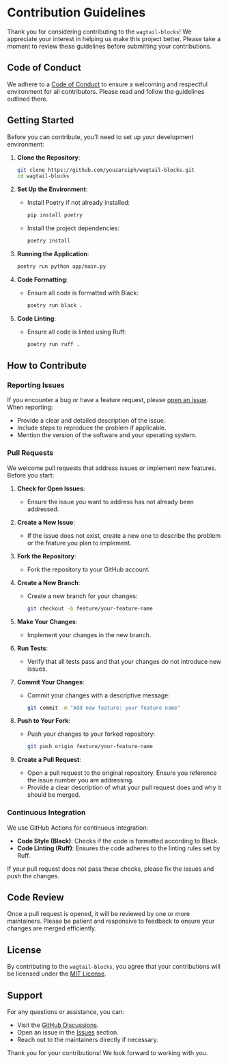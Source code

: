 # Contribution Guidelines

Thank you for considering contributing to the `wagtail-blocks`! We appreciate your interest in helping us make this project better. Please take a moment to review these guidelines before submitting your contributions.

## Code of Conduct

We adhere to a [Code of Conduct](CODE_OF_CONDUCT.md) to ensure a welcoming and respectful environment for all contributors. Please read and follow the guidelines outlined there.

## Getting Started

Before you can contribute, you’ll need to set up your development environment:

1. **Clone the Repository**:

   ```bash
   git clone https://github.com/youzarsiph/wagtail-blocks.git
   cd wagtail-blocks
   ```

2. **Set Up the Environment**:
   - Install Poetry if not already installed:

     ```bash
     pip install poetry
     ```

   - Install the project dependencies:

     ```bash
     poetry install
     ```

3. **Running the Application**:

   ```bash
   poetry run python app/main.py
   ```

4. **Code Formatting**:
   - Ensure all code is formatted with Black:

     ```bash
     poetry run black .
     ```

5. **Code Linting**:
   - Ensure all code is linted using Ruff:

     ```bash
     poetry run ruff .
     ```

## How to Contribute

### Reporting Issues

If you encounter a bug or have a feature request, please [open an issue](https://github.com/youzarsiph/wagtail-blocks/issues/new). When reporting:

- Provide a clear and detailed description of the issue.
- Include steps to reproduce the problem if applicable.
- Mention the version of the software and your operating system.

### Pull Requests

We welcome pull requests that address issues or implement new features. Before you start:

1. **Check for Open Issues**:
   - Ensure the issue you want to address has not already been addressed.

2. **Create a New Issue**:
   - If the issue does not exist, create a new one to describe the problem or the feature you plan to implement.

3. **Fork the Repository**:
   - Fork the repository to your GitHub account.

4. **Create a New Branch**:
   - Create a new branch for your changes:

     ```bash
     git checkout -b feature/your-feature-name
     ```

5. **Make Your Changes**:
   - Implement your changes in the new branch.

6. **Run Tests**:
   - Verify that all tests pass and that your changes do not introduce new issues.

7. **Commit Your Changes**:
   - Commit your changes with a descriptive message:

     ```bash
     git commit -m "Add new feature: your feature name"
     ```

8. **Push to Your Fork**:
   - Push your changes to your forked repository:

     ```bash
     git push origin feature/your-feature-name
     ```

9. **Create a Pull Request**:
   - Open a pull request to the original repository. Ensure you reference the issue number you are addressing.
   - Provide a clear description of what your pull request does and why it should be merged.

### Continuous Integration

We use GitHub Actions for continuous integration:

- **Code Style (Black)**: Checks if the code is formatted according to Black.
- **Code Linting (Ruff)**: Ensures the code adheres to the linting rules set by Ruff.

If your pull request does not pass these checks, please fix the issues and push the changes.

## Code Review

Once a pull request is opened, it will be reviewed by one or more maintainers. Please be patient and responsive to feedback to ensure your changes are merged efficiently.

## License

By contributing to the `wagtail-blocks`, you agree that your contributions will be licensed under the [MIT License](LICENSE).

## Support

For any questions or assistance, you can:

- Visit the [GitHub Discussions](https://github.com/youzarsiph/wagtail-blocks/discussions).
- Open an issue in the [Issues](https://github.com/youzarsiph/wagtail-blocks/issues) section.
- Reach out to the maintainers directly if necessary.

Thank you for your contributions! We look forward to working with you.
